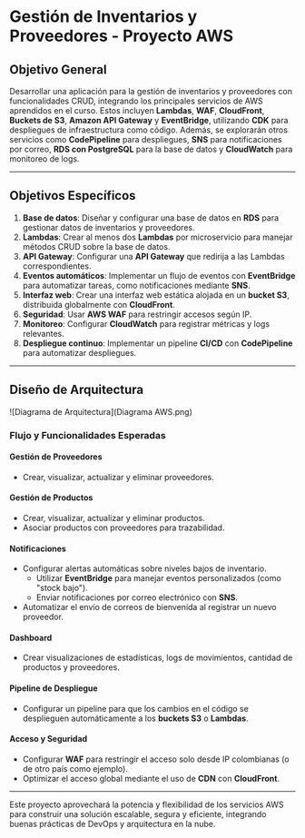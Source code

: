 # Gestión de Inventarios y Proveedores - Proyecto AWS

## Objetivo General
Desarrollar una aplicación para la gestión de inventarios y proveedores con funcionalidades CRUD, integrando los principales servicios de AWS aprendidos en el curso. Estos incluyen **Lambdas**, **WAF**, **CloudFront**, **Buckets de S3**, **Amazon API Gateway** y **EventBridge**, utilizando **CDK** para despliegues de infraestructura como código. Además, se explorarán otros servicios como **CodePipeline** para despliegues, **SNS** para notificaciones por correo, **RDS con PostgreSQL** para la base de datos y **CloudWatch** para monitoreo de logs.

---

## Objetivos Específicos

1. **Base de datos**: Diseñar y configurar una base de datos en **RDS** para gestionar datos de inventarios y proveedores.
2. **Lambdas**: Crear al menos dos **Lambdas** por microservicio para manejar métodos CRUD sobre la base de datos.
3. **API Gateway**: Configurar una **API Gateway** que redirija a las Lambdas correspondientes.
4. **Eventos automáticos**: Implementar un flujo de eventos con **EventBridge** para automatizar tareas, como notificaciones mediante **SNS**.
5. **Interfaz web**: Crear una interfaz web estática alojada en un **bucket S3**, distribuida globalmente con **CloudFront**.
6. **Seguridad**: Usar **AWS WAF** para restringir accesos según IP.
7. **Monitoreo**: Configurar **CloudWatch** para registrar métricas y logs relevantes.
8. **Despliegue continuo**: Implementar un pipeline **CI/CD** con **CodePipeline** para automatizar despliegues.

---

## Diseño de Arquitectura

![Diagrama de Arquitectura](Diagrama AWS.png)
### Flujo y Funcionalidades Esperadas

#### **Gestión de Proveedores**
- Crear, visualizar, actualizar y eliminar proveedores.

#### **Gestión de Productos**
- Crear, visualizar, actualizar y eliminar productos.
- Asociar productos con proveedores para trazabilidad.

#### **Notificaciones**
- Configurar alertas automáticas sobre niveles bajos de inventario.
  - Utilizar **EventBridge** para manejar eventos personalizados (como "stock bajo").
  - Enviar notificaciones por correo electrónico con **SNS**.
- Automatizar el envío de correos de bienvenida al registrar un nuevo proveedor.

#### **Dashboard**
- Crear visualizaciones de estadísticas, logs de movimientos, cantidad de productos y proveedores.

#### **Pipeline de Despliegue**
- Configurar un pipeline para que los cambios en el código se desplieguen automáticamente a los **buckets S3** o **Lambdas**.

#### **Acceso y Seguridad**
- Configurar **WAF** para restringir el acceso solo desde IP colombianas (o de otro país como ejemplo).
- Optimizar el acceso global mediante el uso de **CDN** con **CloudFront**.

---

Este proyecto aprovechará la potencia y flexibilidad de los servicios AWS para construir una solución escalable, segura y eficiente, integrando buenas prácticas de DevOps y arquitectura en la nube.
